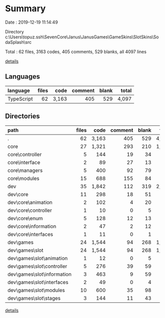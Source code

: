 # Summary

Date : 2019-12-19 11:14:49

Directory c:\Users\topuz\.ssh\SevenCore\Janus\JanusGames\GameSkins\SlotSkins\SodaSplash\src

Total : 62 files,  3163 codes, 405 comments, 529 blanks, all 4097 lines

[details](details.md)

## Languages
| language | files | code | comment | blank | total |
| :--- | ---: | ---: | ---: | ---: | ---: |
| TypeScript | 62 | 3,163 | 405 | 529 | 4,097 |

## Directories
| path | files | code | comment | blank | total |
| :--- | ---: | ---: | ---: | ---: | ---: |
| . | 62 | 3,163 | 405 | 529 | 4,097 |
| core | 27 | 1,321 | 293 | 210 | 1,824 |
| core\controller | 5 | 144 | 19 | 34 | 197 |
| core\interface | 2 | 89 | 27 | 13 | 129 |
| core\managers | 5 | 400 | 92 | 79 | 571 |
| core\modules | 15 | 688 | 155 | 84 | 927 |
| dev | 35 | 1,842 | 112 | 319 | 2,273 |
| dev\core | 11 | 298 | 18 | 51 | 367 |
| dev\core\animation | 2 | 102 | 4 | 20 | 126 |
| dev\core\controller | 1 | 10 | 0 | 5 | 15 |
| dev\core\enum | 5 | 128 | 12 | 13 | 153 |
| dev\core\information | 2 | 47 | 2 | 12 | 61 |
| dev\core\interfaces | 1 | 11 | 0 | 1 | 12 |
| dev\games | 24 | 1,544 | 94 | 268 | 1,906 |
| dev\games\slot | 24 | 1,544 | 94 | 268 | 1,906 |
| dev\games\slot\animation | 1 | 12 | 0 | 5 | 17 |
| dev\games\slot\controller | 5 | 276 | 39 | 59 | 374 |
| dev\games\slot\information | 3 | 463 | 9 | 59 | 531 |
| dev\games\slot\interfaces | 2 | 49 | 0 | 4 | 53 |
| dev\games\slot\modules | 10 | 600 | 35 | 98 | 733 |
| dev\games\slot\stages | 3 | 144 | 11 | 43 | 198 |

[details](details.md)